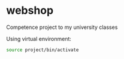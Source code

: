 # webshop
Competence project to my university classes


Using virtual environment:
```bash
source project/bin/activate
```

